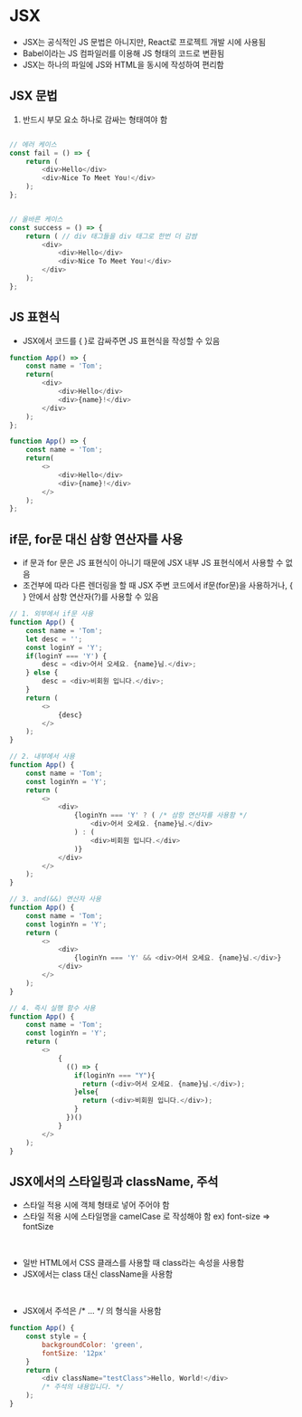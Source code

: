 # JSX
- JSX는 공식적인 JS 문법은 아니지만, React로 프로젝트 개발 시에 사용됨
- Babel이라는 JS 컴파일러를 이용해 JS 형태의 코드로 변환됨
- JSX는 하나의 파일에 JS와 HTML을 동시에 작성하여 편리함


## JSX 문법
1. 반드시 부모 요소 하나로 감싸는 형태여야 함
```javascript

// 에러 케이스
const fail = () => {
    return (
        <div>Hello</div>
        <div>Nice To Meet You!</div>
    );
};


// 올바른 케이스
const success = () => {
    return ( // div 태그들을 div 태그로 한번 더 감쌈
        <div>  
            <div>Hello</div>
            <div>Nice To Meet You!</div>
        </div>
    );
};
```

## JS 표현식
- JSX에서 코드를 { }로 감싸주면 JS 표현식을 작성할 수 있음
```javascript
function App() => {
    const name = 'Tom';
    return(
        <div>
            <div>Hello</div>
            <div>{name}!</div>
        </div>
    );
};

function App() => {
    const name = 'Tom';
    return(
        <>
            <div>Hello</div>
            <div>{name}!</div>
        </>
    );
};

```

## if문, for문 대신 삼항 연산자를 사용
- if 문과 for 문은 JS 표현식이 아니기 때문에 JSX 내부 JS 표현식에서 사용할 수 없음
- 조건부에 따라 다른 렌더링을 할 때 JSX 주변 코드에서 if문(for문)을 사용하거나, { } 안에서 삼항 연산자(?)를 사용할 수 있음
```javascript
// 1. 외부에서 if문 사용
function App() {
    const name = 'Tom';
	let desc = '';
	const loginY = 'Y';
	if(loginY === 'Y') {
		desc = <div>어서 오세요. {name}님.</div>;
	} else {
		desc = <div>비회원 입니다.</div>;
	}
	return (
		<>
			{desc}
		</>
	);
}

// 2. 내부에서 사용
function App() {
    const name = 'Tom';
	const loginYn = 'Y';
	return (
		<>
			<div>
				{loginYn === 'Y' ? ( /* 삼항 연산자를 사용함 */
					<div>어서 오세요. {name}님.</div>
				) : (
					<div>비회원 입니다.</div>
				)}
			</div>
		</>
	);
}

// 3. and(&&) 연산자 사용
function App() {
    const name = 'Tom';
	const loginYn = 'Y';
	return (
		<>
			<div>
				{loginYn === 'Y' && <div>어서 오세요. {name}님.</div>}
			</div>
		</>
	);
} 

// 4. 즉시 실행 함수 사용
function App() {
    const name = 'Tom';
	const loginYn = 'Y';
	return (
		<>
			{
			  (() => {
				if(loginYn === "Y"){
				  return (<div>어서 오세요. {name}님.</div>);
				}else{
				  return (<div>비회원 입니다.</div>);
				}
			  })()
			}
		</>
	);
}
```
## JSX에서의 스타일링과 className, 주석
- 스타일 적용 시에 객체 형태로 넣어 주어야 함
- 스타일 적용 시에 스타일명을 camelCase 로 작성해야 함 ex) font-size => fontSize
<br>

- 일반 HTML에서 CSS 클래스를 사용할 때 class라는 속성을 사용함
- JSX에서는 class 대신 className을 사용함 
<br>

- JSX에서 주석은 /* ... */ 의 형식을 사용함
```javascript
function App() {
	const style = {
		backgroundColor: 'green',
		fontSize: '12px'
	}
	return (
		<div className="testClass">Hello, World!</div>
        /* 주석의 내용입니다. */
	);
}
```
